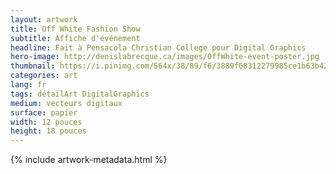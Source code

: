 ```yaml
---
layout: artwork
title: Off White Fashion Show
subtitle: Affiche d'événement
headline: Fait à Pensacola Christian College pour Digital Graphics
hero-image: http://denislabrecque.ca/images/OffWhite-event-poster.jpg
thumbnail: https://i.pinimg.com/564x/38/89/f6/3889f68312279985ce1b63b42667d04d.jpg
categories: art
lang: fr
tags: détailArt DigitalGraphics
medium: vecteurs digitaux
surface: papier
width: 12 pouces
height: 18 pouces
---
```

{% include artwork-metadata.html %}
